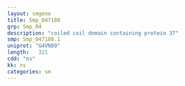 ```yaml
---
layout: smgene
title: Smp_047180
grp: Smp_04
description: "coiled coil domain containing protein 37"
smp: Smp_047180.1
uniprot: "G4VN89"
length:   321
cdd: "ns"
kk: ns
categories: sm
---
```

